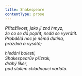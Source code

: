 ```yaml
---
title: Shakespeare
contentType: prose
---
```


<section>

_Přitažlivost, jako ji zná hmyz,  
že co se dá popřít, nedá se vyvrátit.  
Probdělá noc je němá dutina,  
prázdná a vysátá;_

</section>

<section>

_hledání bolesti,  
Shakespearův přízrak,  
drahý likér,  
pod stolem chladnoucí varlata._

</section>
